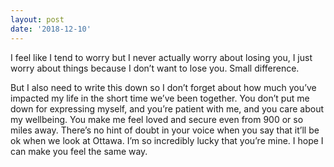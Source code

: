```yaml
---
layout: post
date: '2018-12-10'
---
```


I feel like I tend to worry but I never actually worry about losing you, I just worry about things because I don’t want to lose you. Small difference.

But I also need to write this down so I don’t forget about how much you’ve impacted my life in the short time we’ve been together. You don’t put me down for expressing myself, and you’re patient with me, and you care about my wellbeing. You make me feel loved and secure even from 900 or so miles away. There’s no hint of doubt in your voice when you say that it’ll be ok when we look at Ottawa. I’m so incredibly lucky that you’re mine. I hope I can make you feel the same way.
